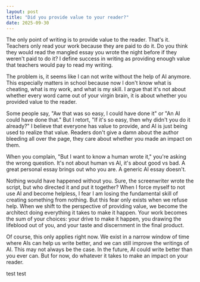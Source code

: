 ```yaml
---
layout: post
title: "Did you provide value to your reader?"
date: 2025-09-30
---
```


The only point of writing is to provide value to the reader. That's it. Teachers only read your work because they are paid to do it. Do you think they would read the mangled essay you wrote the night before if they weren't paid to do it? I define success in writing as providing enough value that teachers would pay to read my writing.

The problem is, it seems like I can not write without the help of AI anymore. This especially matters in school because now I don't know what is cheating, what is my work, and what is my skill. I argue that it's not about whether every word came out of your virgin brain, it is about whether you provided value to the reader.

Some people say, "Aw that was so easy, I could have done it" or "An AI could have done that." But I retort, "If it's so easy, then why didn't you do it already?" I believe that everyone has value to provide, and AI is just being used to realize that value. Readers don't give a damn about the author bleeding all over the page, they care about whether you made an impact on them.

When you complain, "But I want to know a human wrote it," you're asking the wrong question. It's not about human vs AI, it's about good vs bad. A great personal essay brings out who you are. A generic AI essay doesn't.

Nothing would have happened without you. Sure, the screenwriter wrote the script, but who directed it and put it together? When I force myself to not use AI and become helpless, I fear I am losing the fundamental skill of creating something from nothing. But this fear only exists when we refuse help. When we shift to the perspective of providing value, we become the architect doing everything it takes to make it happen. Your work becomes the sum of your choices: your drive to make it happen, you drawing the lifeblood out of you, and your taste and discernment in the final product. 

Of course, this only applies right now. We exist in a narrow window of time where AIs can help us write better, and we can still improve the writings of AI. This may not always be the case. In the future, AI could write better than you ever can. But for now, do whatever it takes to make an impact on your reader.

test test
